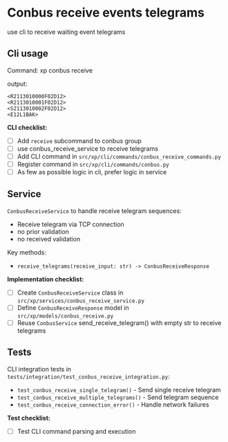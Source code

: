 # Conbus receive events telegrams

use cli to receive waiting event telegrams

## Cli usage

Command:
xp conbus receive

output:
```
<R2113010000F02D12>
<R2113010001F02D12>
<S2113010002F02D12>
<E12L1BAK>
```

**CLI checklist:**
- [ ] Add `receive` subcommand to conbus group
- [ ] use conbus_receive_service to receive telegrams
- [ ] Add CLI command in `src/xp/cli/commands/conbus_receive_commands.py`
- [ ] Register command in `src/xp/cli/commands/conbus.py`
- [ ] As few as possible logic in cli, prefer logic in service

## Service

`ConbusReceiveService` to handle receive telegram sequences:

- Receive telegram via TCP connection
- no prior validation
- no received validation

Key methods:
- `receive_telegrams(receive_input: str) -> ConbusReceiveResponse`

**Implementation checklist:**
- [ ] Create `ConbusReceiveService` class in `src/xp/services/conbus_receive_service.py`
- [ ] Define `ConbusReceiveResponse` model in `src/xp/models/conbus_receive.py`
- [ ] Reuse `ConbusService` send_receive_telegram() with empty str to receive telegrams

## Tests

CLI integration tests in `tests/integration/test_conbus_receive_integration.py`:

- `test_conbus_receive_single_telegram()` - Send single receive telegram
- `test_conbus_receive_multiple_telegrams()` - Send telegram sequence
- `test_conbus_receive_connection_error()` - Handle network failures

**Test checklist:**
- [ ] Test CLI command parsing and execution

